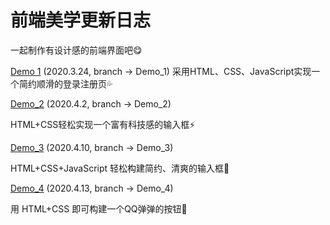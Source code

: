 # 前端美学更新日志
一起制作有设计感的前端界面吧😋

[Demo 1](https://github.com/Unicorn-NightFury/Front-end-aesthetics/tree/Demo_1)  (2020.3.24, branch -> Demo_1)
采用HTML、CSS、JavaScript实现一个简约顺滑的登录注册页💦



[Demo_2](https://github.com/Unicorn-NightFury/Front-end-aesthetics/tree/Demo_2) (2020.4.2, branch -> Demo_2)

HTML+CSS轻松实现一个富有科技感的输入框⚡



[Demo_3](https://github.com/Unicorn-NightFury/Front-end-aesthetics/tree/Demo_3) (2020.4.10, branch -> Demo_3)

HTML+CSS+JavaScript 轻松构建简约、清爽的输入框🍉



[Demo_4](https://github.com/Unicorn-NightFury/Front-end-aesthetics/tree/Demo_4) (2020.4.13, branch -> Demo_4)

用 HTML+CSS 即可构建一个QQ弹弹的按钮🧊

